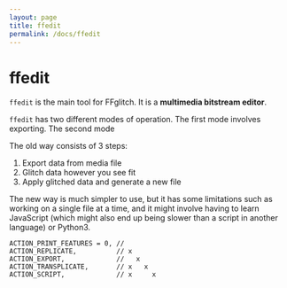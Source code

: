 ```yaml
---
layout: page
title: ffedit
permalink: /docs/ffedit
---
```


# ffedit

`ffedit` is the main tool for FFglitch.
It is a **multimedia bitstream editor**.



`ffedit` has two different modes of operation.
The first mode involves exporting.
The second mode 

The old way consists of 3 steps:
1. Export data from media file
2. Glitch data however you see fit
3. Apply glitched data and generate a new file

The new way is much simpler to use, but it has some limitations such as
working on a single file at a time, and it might involve having to learn
JavaScript (which might also end up being slower than a script in another
language) or Python3.

    ACTION_PRINT_FEATURES = 0, //
    ACTION_REPLICATE,          // x
    ACTION_EXPORT,             //   x
    ACTION_TRANSPLICATE,       // x   x
    ACTION_SCRIPT,             // x     x
